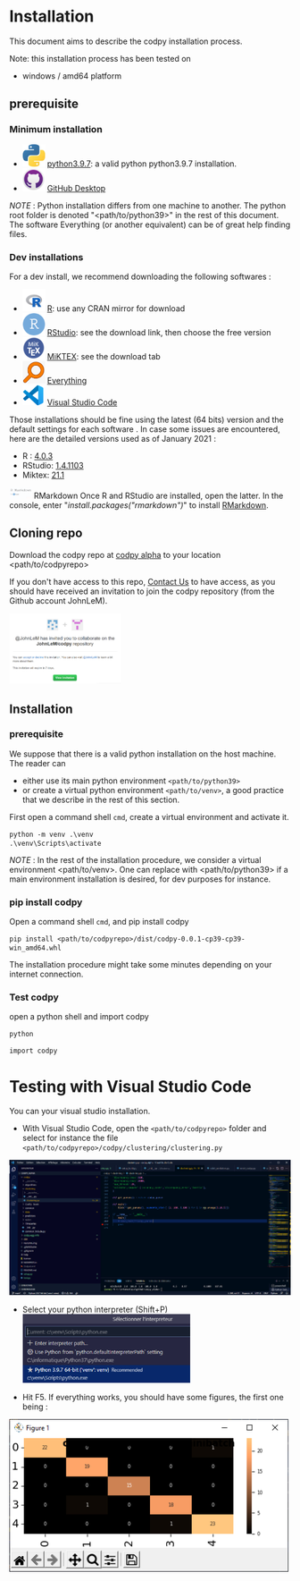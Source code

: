 # Installation 

This document aims to describe the codpy installation process.

Note: this installation process has been tested on
 * windows / amd64 platform 

## prerequisite

### Minimum installation

* <img src="README.img\python.jpg" width="40"> [python3.9.7](https://www.python.org/ftp/python/3.9.7/python-3.9.7-amd64.exe): a valid python python3.9.7 installation.
* <img src="README.img\logo_github.png" width="40"> [GitHub Desktop](https://desktop.github.com)

*NOTE* : Python installation differs from one machine to another. The python root folder is denoted "\<path/to/python39>" in the rest of this document. The software Everything (or another equivalent) can be of great help finding files.



### Dev installations
For a dev install, we recommend downloading the following softwares :
* <img src="README.img\logo_R.png" width="40"> [R](https://www.r-project.org): use any CRAN mirror for download
* <img src="README.img\logo_RStudio.png" width="40"> [RStudio](https://rstudio.com): see the download link, then choose the free version
* <img src="README.img\logo_MiKTEX.png" width="40"> [MiKTEX](https://miktex.org): see the download tab
* <img src="README.img\logo_Everything.png" width="40"> [Everything](https://www.voidtools.com/downloads/)
* <img src="README.img\logo_VSC.png" width="40"> [Visual Studio Code](https://code.visualstudio.com)

Those installations should be fine using the latest (64 bits) version and the default settings for each software .
In case some issues are encountered, here are the detailed versions used as of January 2021 :
* R : [4.0.3](https://cran.rstudio.com)
* RStudio: [1.4.1103](https://rstudio.com/products/rstudio/release-notes/)
* Miktex: [21.1](https://miktex.org/download)

 <img src="README.img\logo_Rmd.png" width="40"> RMarkdown
Once R and RStudio are installed, open the latter.
In the console, enter "*install.packages("rmarkdown")*" to install [RMarkdown](https://rmarkdown.rstudio.com/index.html).

## Cloning repo

Download the codpy repo at [codpy alpha](https://github.com/JohnLeM/codpy_alpha) to your location <path/to/codpyrepo>

If you don't have access to this repo, [Contact Us](mailto:jean-marc.mercoer@mpg-partners.com) to have access, as you should have received an invitation to join the codpy repository (from the Github account JohnLeM).

<img src="README.img\Invitation.png" width="200">


## Installation

### prerequisite

We suppose that there is a valid python installation on the host machine. The reader can 
* either use its main python environment ```<path/to/python39>```
* or create a virtual python environment ```<path/to/venv>```, a good practice that we describe in the rest of this section.

First open a command shell ```cmd```,  create a virtual environment and activate it.

```
python -m venv .\venv
.\venv\Scripts\activate
```
*NOTE* : In the rest of the installation procedure, we consider a virtual environment <path/to/venv>. One can replace with <path/to/python39> if a main environment installation is desired, for dev purposes for instance.

### pip install codpy

Open a command shell ```cmd```, and pip install codpy

```
pip install <path/to/codpyrepo>/dist/codpy-0.0.1-cp39-cp39-win_amd64.whl
```
The installation procedure might take some minutes depending on your internet connection.

### Test codpy

open a python shell and import codpy
```
python
```
```
import codpy
```

# Testing with Visual Studio Code

You can your visual studio installation.

 - With Visual Studio Code, open the ```<path/to/codpyrepo>``` folder and select for instance the file  ```<path/to/codpyrepo>/codpy/clustering/clustering.py```

<img src="README.img\example_launch.png" width="700">


 - Select your python interpreter (Shift+P) <img src="README.img\interpreter.png" width="300">


- Hit F5. If everything works, you should have some figures, the first one being :

<img src="README.img\example_worked.png" width="500">


